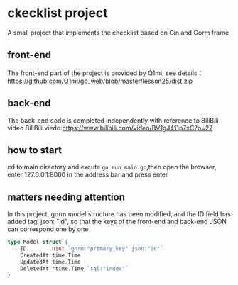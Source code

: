 # ckecklist project
A small project that implements the checklist based on Gin and Gorm frame

## front-end
The front-end part of the project is provided by Q1mi, see details：
https://github.com/Q1mi/go_web/blob/master/lesson25/dist.zip

## back-end
The back-end code is completed independently with reference to BiliBili video
BiliBili viedo:https://www.bilibili.com/video/BV1gJ411p7xC?p=27

## how to start
cd to main directory and excute `go run main.go`,then open the browser, enter 127.0.0.1:8000 in the address bar and press enter

## matters needing attention
In this project, gorm.model structure has been modified, and the ID field has added tag: json: "id", so that the keys of the front-end and back-end JSON can correspond one by one
~~~go
type Model struct {
	ID        uint `gorm:"primary_key" json:"id"`
	CreatedAt time.Time
	UpdatedAt time.Time
	DeletedAt *time.Time `sql:"index"`
}
~~~
